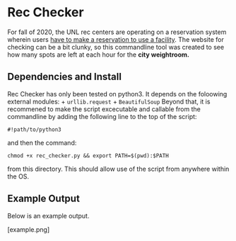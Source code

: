 # Rec Checker
For fall of 2020, the UNL rec centers are operating on a reservation system wherein users [have to make a reservation to use a facility](https://newsroom.unl.edu/announce/nextatnebraska/11354/67079). The website for checking can be a bit clunky, so this commandline tool was created to see how many spots are left at each hour for the **city weightroom.** 
## Dependencies and Install
Rec Checker has only been tested on python3. It depends on the foloowing external modules:
    + `urllib.request`
    + `BeautifulSoup`
Beyond that, it is recommened to make the script excecutable and callable from the commandline by adding the following line to the top of the script:

`#!path/to/python3`

and then the command:

`chmod +x rec_checker.py && export PATH=$(pwd):$PATH`

from this directory. This should allow use of the script from anywhere within the OS. 

## Example Output
Below is an example output. 

[example.png]



